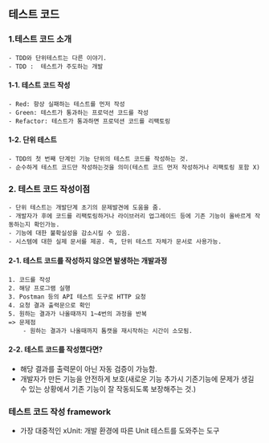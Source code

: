 ## 테스트 코드

### 1.테스트 코드 소개
    - TDD와 단위테스트는 다른 이야기.
    - TDD :  테스트가 주도하는 개발
    
    
#### 1-1. 테스트 코드 작성
    - Red: 항상 실패하는 테스트를 먼저 작성
    - Green: 테스트가 통과하는 프로덕션 코드를 작성
    - Refactor: 테스트가 통과하면 프로덕션 코드를 리팩토링

#### 1-2. 단위 테스트
    - TDD의 첫 번째 단계인 기능 단위의 테스트 코드를 작성하는 것.
    - 순수하게 테스트 코드만 작성하는것을 의미(테스트 코드 먼저 작성하거나 리팩토링 포함 X)

### 2. 테스트 코드 작성이점
    - 단위 테스트는 개발단계 초기의 문제발견에 도움을 줌.
    - 개발자가 후에 코드를 리팩토링하거나 라이브러리 업그레이드 등에 기존 기능이 올바르게 작동하는지 확인가능.
    - 기능에 대한 불확실성을 감소시킬 수 있음.
    - 시스템에 대한 실제 문서를 제공. 즉, 단위 테스트 자체가 문서로 사용가능.

#### 2-1. 테스트 코드를 작성하지 않으면 발생하는 개발과정
    1. 코드를 작성
    2. 해당 프로그램 실행
    3. Postman 등의 API 테스트 도구로 HTTP 요청
    4. 요청 결과 출력문으로 확인
    5. 원하는 결과가 나올때까지 1~4번의 과정을 반복
    => 문제점
        - 원하는 결과가 나올때까지 톰캣을 재시작하는 시간이 소모됨.

#### 2-2. 테스트 코드를 작성했다면?
- 해당 결과를 출력문이 아닌 자동 검증이 가능함.
- 개발자가 만든 기능을 안전하게 보호(새로운 기능 추가시 기존기능에 문제가 생길 수 있는 상황에서 기존 기능이 잘 작동되도록 보장해주는 것.)

### 테스트 코드 작성 framework
- 가장 대중적인 xUnit: 개발 환경에 따른 Unit 테스트를 도와주는 도구